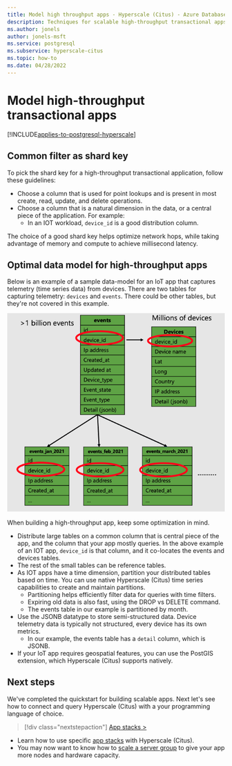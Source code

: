 ```yaml
---
title: Model high throughput apps - Hyperscale (Citus) - Azure Database for PostgreSQL
description: Techniques for scalable high-throughput transactional apps
ms.author: jonels
author: jonels-msft
ms.service: postgresql
ms.subservice: hyperscale-citus
ms.topic: how-to
ms.date: 04/28/2022
---
```


# Model high-throughput transactional apps

[!INCLUDE[applies-to-postgresql-hyperscale](../includes/applies-to-postgresql-hyperscale.md)]

## Common filter as shard key

To pick the shard key for a high-throughput transactional application, follow
these guidelines:

* Choose a column that is used for point lookups and is present in most
  create, read, update, and delete operations.
* Choose a column that is a natural dimension in the data, or a central piece
  of the application. For example:
  * In an IOT workload, `device_id` is a good distribution column.

The choice of a good shard key helps optimize network hops, while taking
advantage of memory and compute to achieve millisecond latency.

## Optimal data model for high-throughput apps

Below is an example of a sample data-model for an IoT app that captures
telemetry (time series data) from devices. There are two tables for capturing
telemetry: `devices` and `events`. There could be other tables, but they're not
covered in this example.

![Diagram of events and devices tables, and partitions of events.](../media/howto-hyperscale-build-scalable-apps/high-throughput-data-model.png)

When building a high-throughput app, keep some optimization in mind.

* Distribute large tables on a common column that is central piece of the app,
  and the column that your app mostly queries. In the above example of an IOT
  app, `device_id` is that column, and it co-locates the events and devices
  tables.
* The rest of the small tables can be reference tables.
* As IOT apps have a time dimension, partition your distributed tables based on
  time. You can use native Hyperscale (Citus) time series capabilities to
  create and maintain partitions.
  * Partitioning helps efficiently filter data for queries with time filters.
  * Expiring old data is also fast, using the DROP vs DELETE command.
  * The events table in our example is partitioned by month.
* Use the JSONB datatype to store semi-structured data. Device telemetry
  data is typically not structured, every device has its own metrics.
  * In our example,  the events table has a `detail` column, which is JSONB.
* If your IoT app requires geospatial features, you can use the PostGIS
  extension, which Hyperscale (Citus) supports natively.

## Next steps

We've completed the quickstart for building scalable apps. Next let's see how
to connect and query Hyperscale (Citus) with a your programming language of
choice.

> [!div class="nextstepaction"]
> [App stacks >](quickstart-app-stacks-overview.md)

* Learn how to use specific [app stacks](quickstart-app-stacks-overview.md) with Hyperscale (Citus).
* You may now want to know how to [scale a server group](howto-scale-grow.md)
  to give your app more nodes and hardware capacity.
